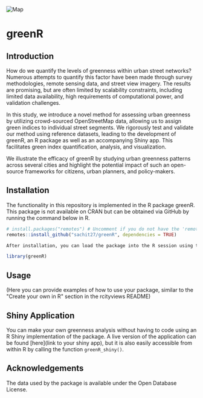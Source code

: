 ![Map](map.png)

# greenR

## Introduction

How do we quantify the levels of greenness within urban street networks? Numerous attempts to quantify this factor have been made through survey methodologies, remote sensing data, and street view imagery. The results are promising, but are often limited by scalability constraints, including limited data availability, high requirements of computational power, and validation challenges. 

In this study, we introduce a novel method for assessing urban greenness by utilizing crowd-sourced OpenStreetMap data, allowing us to assign green indices to individual street segments. We rigorously test and validate our method using reference datasets, leading to the development of greenR, an R package as well as an accompanying Shiny app. This facilitates green index quantification, analysis, and visualization. 

We illustrate the efficacy of greenR by studying urban greenness patterns across several cities and highlight the potential impact of such an open-source frameworks for citizens, urban planners, and policy-makers.

## Installation

The functionality in this repository is implemented in the R package greenR. This package is not available on CRAN but can be obtained via GitHub by running the command below in R.

```r
# install.packages("remotes") # Uncomment if you do not have the 'remotes' package installed
remotes::install_github("sachit27/greenR", dependencies = TRUE)

After installation, you can load the package into the R session using the following command.

library(greenR)

```

## Usage

(Here you can provide examples of how to use your package, similar to the "Create your own in R" section in the rcityviews README)

## Shiny Application

You can make your own greenness analysis without having to code using an R Shiny implementation of the package. A live version of the application can be found [here](link to your shiny app), but it is also easily accessible from within R by calling the function `greenR_shiny()`.

## Acknowledgements

The data used by the package is available under the Open Database License.
